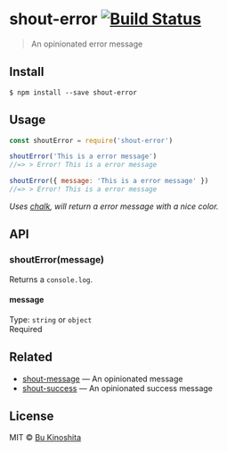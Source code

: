 # shout-error [![Build Status](https://travis-ci.org/bukinoshita/shout-error.svg?branch=master)](https://travis-ci.org/bukinoshita/shout-error)

> An opinionated error message

## Install

```
$ npm install --save shout-error
```


## Usage
```js
const shoutError = require('shout-error')

shoutError('This is a error message')
//=> > Error! This is a error message

shoutError({ message: 'This is a error message' })
//=> > Error! This is a error message
```

_Uses [chalk](https://github.com/chalk/chalk), will return a error message with a nice color._

## API

### shoutError(message)

Returns a `console.log`.

#### message

Type: `string` or `object`<br>
Required


## Related
- [shout-message](https://github.com/bukinoshita/shout-message) — An opinionated message
- [shout-success](https://github.com/bukinoshita/shout-success) — An opinionated success message  


## License

MIT © [Bu Kinoshita](https://bukinoshita.io)
